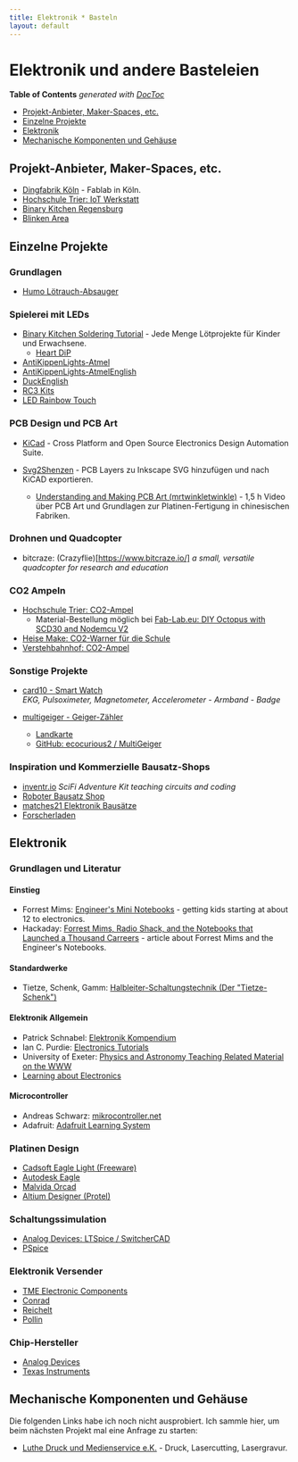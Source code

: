 ```yaml
---
title: Elektronik * Basteln
layout: default
---
```

# Elektronik und andere Basteleien

<!-- START doctoc generated TOC please keep comment here to allow auto update -->
<!-- DON'T EDIT THIS SECTION, INSTEAD RE-RUN doctoc TO UPDATE -->
**Table of Contents**  *generated with [DocToc](https://github.com/thlorenz/doctoc)*

- [Projekt-Anbieter, Maker-Spaces, etc.](#projekt-anbieter-maker-spaces-etc)
- [Einzelne Projekte](#einzelne-projekte)
- [Elektronik](#elektronik)
- [Mechanische Komponenten und Gehäuse](#mechanische-komponenten-und-geh%C3%A4use)

<!-- END doctoc generated TOC please keep comment here to allow auto update -->

## Projekt-Anbieter, Maker-Spaces, etc.

- [Dingfabrik Köln](https://dingfabrik.de/) - Fablab in Köln.
- [Hochschule Trier: IoT Werkstatt](https://www.umwelt-campus.de/forschung/projekte/iot-werkstatt)
- [Binary Kitchen Regensburg](https://www.binary-kitchen.de/)
- [Blinken Area](https://wiki.blinkenarea.org/index.php/Main_Page)

## Einzelne Projekte

### Grundlagen

- [Humo Lötrauch-Absauger](https://github.com/marove2000/humo)

### Spielerei mit LEDs

- [Binary Kitchen Soldering Tutorial](https://github.com/Binary-Kitchen/SolderingTutorial) - Jede Menge Lötprojekte für Kinder und Erwachsene.
  - [Heart DiP](https://github.com/Binary-Kitchen/SolderingTutorial/tree/master/HeartDIP)
- [AntiKippenLights-Atmel](https://wiki.blinkenarea.org/index.php/AntiKippenLights-Atmel)
- [AntiKippenLights-AtmelEnglish](https://wiki.blinkenarea.org/index.php/AntiKippenLights-AtmelEnglish)
- [DuckEnglish](https://wiki.blinkenarea.org/index.php/DuckEnglish)
- [RC3 Kits](https://wiki.blinkenarea.org/index.php/RC3-Kits)
- [LED Rainbow Touch](https://github.com/orithena/Lamp_Simple1Button)

### PCB Design und PCB Art

- [KiCad](https://www.kicad.org/) - Cross Platform and Open Source Electronics Design Automation Suite.

- [Svg2Shenzen](https://github.com/badgeek/svg2shenzhen) - PCB Layers zu Inkscape SVG hinzufügen und nach KiCAD exportieren.
  - [Understanding and Making PCB Art (mrtwinkletwinkle)](https://www.youtube.com/watch?v=Sbkvza8cKQE) - 1,5 h Video über PCB Art und Grundlagen zur Platinen-Fertigung in chinesischen Fabriken.

### Drohnen und Quadcopter

- bitcraze: (Crazyflie)[https://www.bitcraze.io/] *a small, versatile quadcopter for research and education*

### CO2 Ampeln

- [Hochschule Trier: CO2-Ampel](https://www.umwelt-campus.de/forschung/projekte/iot-werkstatt/ideen-zur-corona-krise)
  - Material-Bestellung möglich bei [Fab-Lab.eu: DIY Octopus with SCD30 and Nodemcu V2](https://www.tindie.com/products/FabLab/diy-octopus-with-scd30-and-nodemcu-v2/)
- [Heise Make: CO2-Warner für die Schule](https://www.heise.de/select/make/2020/5/2022015381334973804)
- [Verstehbahnhof: CO2-Ampel](https://civilize.it/t/co2-ampel-verstehbahnhof/342)

### Sonstige Projekte

- [card10 - Smart Watch](https://card10.badge.events.ccc.de/)<br>*EKG, Pulsoximeter, Magnetometer, Accelerometer - Armband - Badge*

- [multigeiger - Geiger-Zähler](https://ecocurious.de/projekte/multigeiger-2/)
  - [Landkarte](https://ecocurious.de/multigeiger-karte/)
  - [GitHub: ecocurious2 / MultiGeiger](https://github.com/ecocurious2/MultiGeiger)

### Inspiration und Kommerzielle Bausatz-Shops

- [inventr.io](https://inventr.io) *SciFi Adventure Kit teaching circuits and coding*
- [Roboter Bausatz Shop](https://www.roboter-bausatz.de/diy-elektronik/bausaetze/elektronik-bausaetze/)
- [matches21 Elektronik Bausätze](https://www.matches21.de/spielen-basteln/bausaetze-bastelsets/elektronik/)
- [Forscherladen](https://www.forscherladen.de/velleman-mini-kit-mk172-sound-led-stern::697-840500.html)

## Elektronik

### Grundlagen und Literatur

#### Einstieg

- Forrest Mims: [Engineer's Mini Notebooks](http://www.forrestmims.com/engineers_mini_notebook.html) - getting kids starting at about 12 to electronics.
- Hackaday: [Forrest Mims, Radio Shack, and the Notebooks that Launched a Thousand Carreers](https://hackaday.com/2017/01/18/forrest-mims-radio-shack-and-the-notebooks-that-launched-a-thousand-careers/#more-238011) - article about Forrest Mims and the Engineer's Notebooks.

#### Standardwerke

- Tietze, Schenk, Gamm: [Halbleiter-Schaltungstechnik (Der "Tietze-Schenk")](http://www.tietze-schenk.de)

#### Elektronik Allgemein

- Patrick Schnabel: [Elektronik Kompendium](https://www.elektronik-kompendium.de/)
- Ian C. Purdie: [Electronics Tutorials](https://www.electronics-tutorials.com)
- University of Exeter: [Physics and Astronomy Teaching Related Material on the WWW](http://newton.ex.ac.uk/teaching/CDHW/)
- [Learning about Electronics](http://www.learningaboutelectronics.com/)

#### Microcontroller

- Andreas Schwarz: [mikrocontroller.net](https://www.mikrocontroller.net/)
- Adafruit: [Adafruit Learning System](https://learn.adafruit.com)

### Platinen Design

* [Cadsoft Eagle Light (Freeware)](http://ftp.cadsoft.de/freeware.htm)
* [Autodesk Eagle](https://www.autodesk.de/products/eagle/overview)
* [Malvida Orcad](https://orcad.de.malavida.com)
* [Altium Designer (Protel)](https://www.altium.com/de/solution/protel-pcb)

### Schaltungssimulation

* [Analog Devices: LTSpice / SwitcherCAD](https://www.analog.com/en/design-center/design-tools-and-calculators/ltspice-simulator.html)
* [PSpice](https://www.pspice.com)

### Elektronik Versender

* [TME Electronic Components](https://www.tme.eu/de/)
* [Conrad](https://www.conrad.de)
* [Reichelt](https://www.reichelt.de)
* [Pollin](https://www.pollin.de)

### Chip-Hersteller

* [Analog Devices](https://www.analog.com/en/index.html)
* [Texas Instruments](https://www.ti.com)

## Mechanische Komponenten und Gehäuse

Die folgenden Links habe ich noch  nicht ausprobiert. Ich sammle hier, um beim nächsten Projekt mal eine Anfrage zu starten:

* [Luthe Druck und Medienservice e.K.](https://www.luthe-druck.de/laser-cutting) - Druck, Lasercutting, Lasergravur.
